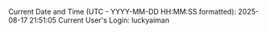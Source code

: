 Current Date and Time (UTC - YYYY-MM-DD HH:MM:SS formatted): 2025-08-17 21:51:05
Current User's Login: luckyaiman
